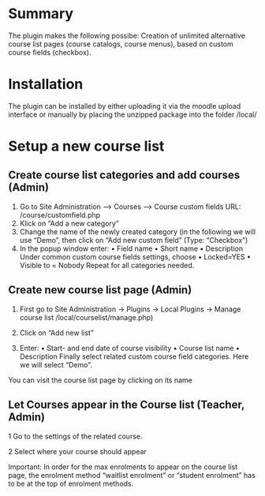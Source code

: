 # Summary
The plugin makes the following possibe: Creation of unlimited alternative course list pages (course catalogs, course menus), based on custom course fields (checkbox).

# Installation
The plugin can be installed by either uploading it via the moodle upload interface or manually by placing the unzipped package into the folder /local/

# Setup a new course list
## Create course list categories and add courses (Admin)
1.	Go to Site Administration --> Courses --> Course custom fields
URL: /course/customfield.php 
2.	Klick on “Add a new category”
3.	 Change the name of the newly created category (in the following we will use “Demo”, then click on “Add new custom field” (Type: “Checkbox”)
4.	In the popup window enter:
•	Field name 
•	Short name
•	Description 
       Under common custom course fields settings, choose
•	Locked=YES
•	Visible to = Nobody 
Repeat for all categories needed. 
  
## Create new course list page (Admin)
1.	First go to Site Administration -> Plugins -> Local Plugins -> Manage course list
        /local/courselist/manage.php)
2.	Click on “Add new list”
 
3.	Enter:
•	Start- and end date of course visibility
•	Course list name 
•	Description
Finally select related custom course field categories.  Here we will select “Demo". 
 
You can visit the course list page by clicking on its name
 
## Let Courses appear in the Course list (Teacher, Admin)
1 Go to the settings of the related course.
 
2 Select where your course should appear 
 
Important:
In order for the max enrolments to appear on the course list page, the enrolment method “waitlist enrolment” or “student enrolment” has to be at the top of enrolment methods. 
